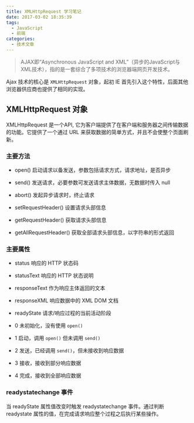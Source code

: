 ```yaml
---
title: XMLHttpRequest 学习笔记
date: 2017-03-02 18:35:39
tags:
  - JavaScript
  - 前端
categories:
  - 技术文章
---
```


> AJAX即“Asynchronous JavaScript and XML”（异步的JavaScript与XML技术），指的是一套综合了多项技术的浏览器端网页开发技术。

Ajax 技术的核心是 `XMLHttpRequest` 对象，起初 IE 首先引入这个特性，后面其他浏览器供应商也提供了相同的实现。

## XMLHttpRequest 对象

XMLHttpRequest 是一个API, 它为客户端提供了在客户端和服务器之间传输数据的功能。它提供了一个通过 URL 来获取数据的简单方式，并且不会使整个页面刷新。

<!--more-->

### 主要方法

- open() 启动请求以备发送，参数包括请求方式，请求地址，是否异步

- send() 发送请求，必要参数可发送请求主体数据，无数据时传入 null

- abort() 发起异步请求时，终止请求

- setRequestHeader() 设置请求头部信息

- getRequestHeader() 获取请求头部信息

- getAllRequestHeader() 获取全部请求头部信息，以字符串的形式返回

### 主要属性

- status 响应的 HTTP 状态码

- statusText 响应的 HTTP 状态说明

- responseText 作为响应主体返回的文本

- responseXML 响应数据中的 XML DOM 文档

- readyState 请求/响应过程的当前活动阶段

 - 0 未初始化，没有使用 `open()`

 - 1 启动，调用 `open()` 但未调用 `send()`

 - 2 发送，已经调用 `send()`，但未接收到响应数据

 - 3 接收，接收到部分响应数据

 - 4 完成，接收到全部响应数据

### readystatechange 事件

当 readyState 属性值改变时触发 readystatechange 事件。通过判断 readystate 属性的值，在完成请求响应整个过程之后执行某些操作。
